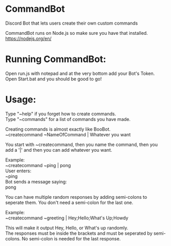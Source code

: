 # CommandBot
Discord Bot that lets users create their own custom commands

CommandBot runs on Node.js so make sure you have that installed.  
https://nodejs.org/en/

# Running CommandBot:
Open run.js with notepad and at the very bottom add your Bot's Token.  
Open Start.bat and you should be good to go!

# Usage:
Type "~help" if you forget how to create commands.  
Type "~commands" for a list of commands you have made.

Creating commands is almost exactly like BooBot.  
~createcommand ~NameOfCommand | Whatever you want

You start with ~createcommand, then you name the command, then you add a '|' and then you can add whatever you want.

Example:  
~createcommand ~ping | pong  
User enters:  
~ping  
Bot sends a message saying:  
pong

You can have multiple random responses by adding semi-colons to seperate them. You don't need a semi-colon for the last one.

Example:  
~createcommand ~greeting | Hey;Hello;What's Up;Howdy

This will make it output Hey, Hello, or What's up randomly.  
The responses must be inside the brackets and must be seperated by semi-colons. No semi-colon is needed for the last response.